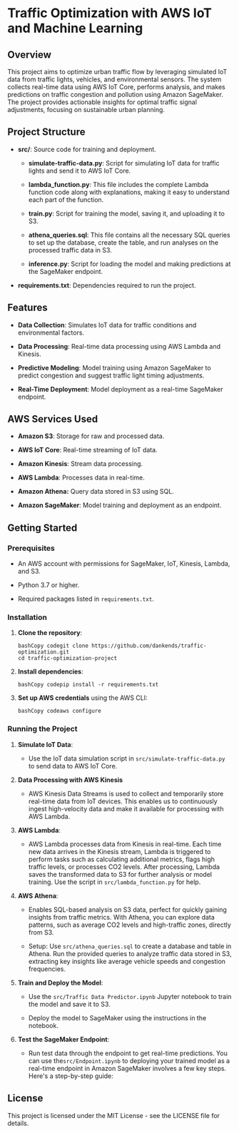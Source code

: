 Traffic Optimization with AWS IoT and Machine Learning
======================================================

Overview
--------

This project aims to optimize urban traffic flow by leveraging simulated IoT
data from traffic lights, vehicles, and environmental sensors. The system
collects real-time data using AWS IoT Core, performs analysis, and makes
predictions on traffic congestion and pollution using Amazon SageMaker. The
project provides actionable insights for optimal traffic signal adjustments,
focusing on sustainable urban planning.

Project Structure
-----------------

-   **src/**: Source code for training and deployment.

    -   **simulate-traffic-data.py**: Script for simulating IoT data for traffic
        lights and send it to AWS IoT Core.

    -   **lambda_function.py**: This file includes the complete Lambda function
        code along with explanations, making it easy to understand each part of
        the function.

    -   **train.py**: Script for training the model, saving it, and uploading it
        to S3.

    -   **athena_queries.sql**: This file contains all the necessary SQL queries
        to set up the database, create the table, and run analyses on the
        processed traffic data in S3.

    -   **inference.py**: Script for loading the model and making predictions at
        the SageMaker endpoint.

-   **requirements.txt**: Dependencies required to run the project.

Features
--------

-   **Data Collection**: Simulates IoT data for traffic conditions and
    environmental factors.

-   **Data Processing**: Real-time data processing using AWS Lambda and Kinesis.

-   **Predictive Modeling**: Model training using Amazon SageMaker to predict
    congestion and suggest traffic light timing adjustments.

-   **Real-Time Deployment**: Model deployment as a real-time SageMaker
    endpoint.

AWS Services Used
-----------------

-   **Amazon S3**: Storage for raw and processed data.

-   **AWS IoT Core**: Real-time streaming of IoT data.

-   **Amazon Kinesis**: Stream data processing.

-   **AWS Lambda**: Processes data in real-time.

-   **Amazon Athena:** Query data stored in S3 using SQL.

-   **Amazon SageMaker**: Model training and deployment as an endpoint.

Getting Started
---------------

### Prerequisites

-   An AWS account with permissions for SageMaker, IoT, Kinesis, Lambda, and S3.

-   Python 3.7 or higher.

-   Required packages listed in `requirements.txt`.

### Installation

1.  **Clone the repository**:

    ~~~~~~~~~~~~~~~~~~~~~~~~~~~~~~~~~~~~~~~~~~~~~~~~~~~~~~~~~~~~~~~~~~~~~~~~~~~~
    bashCopy codegit clone https://github.com/dankends/traffic-optimization.git
    cd traffic-optimization-project
    ~~~~~~~~~~~~~~~~~~~~~~~~~~~~~~~~~~~~~~~~~~~~~~~~~~~~~~~~~~~~~~~~~~~~~~~~~~~~

2.  **Install dependencies**:

    ~~~~~~~~~~~~~~~~~~~~~~~~~~~~~~~~~~~~~~~~~~~~~~~~~~~~~~~~~~~~~~~~~~~~~~~~~~~~
    bashCopy codepip install -r requirements.txt
    ~~~~~~~~~~~~~~~~~~~~~~~~~~~~~~~~~~~~~~~~~~~~~~~~~~~~~~~~~~~~~~~~~~~~~~~~~~~~

3.  **Set up AWS credentials** using the AWS CLI:

    ~~~~~~~~~~~~~~~~~~~~~~~~~~~~~~~~~~~~~~~~~~~~~~~~~~~~~~~~~~~~~~~~~~~~~~~~~~~~
    bashCopy codeaws configure
    ~~~~~~~~~~~~~~~~~~~~~~~~~~~~~~~~~~~~~~~~~~~~~~~~~~~~~~~~~~~~~~~~~~~~~~~~~~~~

### Running the Project

1.  **Simulate IoT Data**:

    -   Use the IoT data simulation script in `src/simulate-traffic-data.py` to
        send data to AWS IoT Core.

2.  **Data Processing with AWS Kinesis**

    -   AWS Kinesis Data Streams is used to collect and temporarily store
        real-time data from IoT devices. This enables us to continuously ingest
        high-velocity data and make it available for processing with AWS Lambda.

3.  **AWS Lambda**:

    -   AWS Lambda processes data from Kinesis in real-time. Each time new data
        arrives in the Kinesis stream, Lambda is triggered to perform tasks such
        as calculating additional metrics, flags high traffic levels, or
        processes CO2 levels. After processing, Lambda saves the transformed
        data to S3 for further analysis or model training. Use the script in
        `src/lambda_function.py` for help.

4.  **AWS Athena**:

    -   Enables SQL-based analysis on S3 data, perfect for quickly gaining
        insights from traffic metrics. With Athena, you can explore data
        patterns, such as average CO2 levels and high-traffic zones, directly
        from S3.

    -   Setup: Use `src/athena_queries.sql` to create a database and table in
        Athena. Run the provided queries to analyze traffic data stored in S3,
        extracting key insights like average vehicle speeds and congestion
        frequencies.

5.  **Train and Deploy the Model**:

    -   Use the `src/Traffic Data Predictor.ipynb` Jupyter notebook to train the
        model and save it to S3.

    -   Deploy the model to SageMaker using the instructions in the notebook.

6.  **Test the SageMaker Endpoint**:

    -   Run test data through the endpoint to get real-time predictions. You can
        use the`src/Endpoint.ipynb` to deploying your trained model as a
        real-time endpoint in Amazon SageMaker involves a few key steps. Here's
        a step-by-step guide:

License
-------

This project is licensed under the MIT License - see the LICENSE file for
details.
